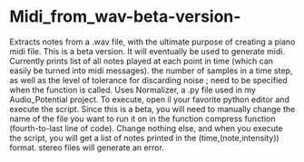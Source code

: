 # Midi_from_wav-beta-version-
Extracts notes from a .wav file, with the ultimate purpose of creating a piano midi file.
This is a beta version. It will eventually be used to generate midi. Currently prints list of all notes played at each point in time (which can easily be turned into midi messages).
the number of samples in a time step, as well as the level of tolerance for discarding noise ; need to be specified when the function is called.
Uses Normalizer, a .py file used in my Audio_Potential project.
To execute, open il your favorite python editor and execute the script.
Since this is a beta, you will need to manually change the name of the file you want to run it on in the function compress function (fourth-to-last line of code).
Change nothing else, and when you execute the script, you will get a list of notes printed in the (time,(note,intensity)) format.
stereo files will generate an error.
